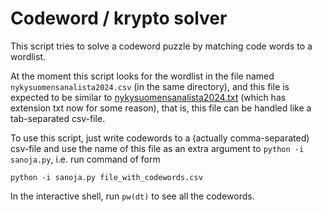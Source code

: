 
# Codeword / krypto solver

This script tries to solve a codeword puzzle by matching code words to a wordlist.

At the moment this script looks for the wordlist in the file named `nykysuomensanalista2024.csv` (in the same directory), and this file is expected to be similar to [nykysuomensanalista2024.txt](https://kaino.kotus.fi/lataa/nykysuomensanalista2024.txt) (which has extension txt now for some reason), that is, this file can be handled like a tab-separated csv-file.

To use this script, just write codewords to a (actually comma-separated) csv-file and use the name of this file as an extra argument to `python -i sanoja.py`, i.e. run command of form

```
python -i sanoja.py file_with_codewords.csv
```

In the interactive shell, run `pw(dt)` to see all the codewords.
